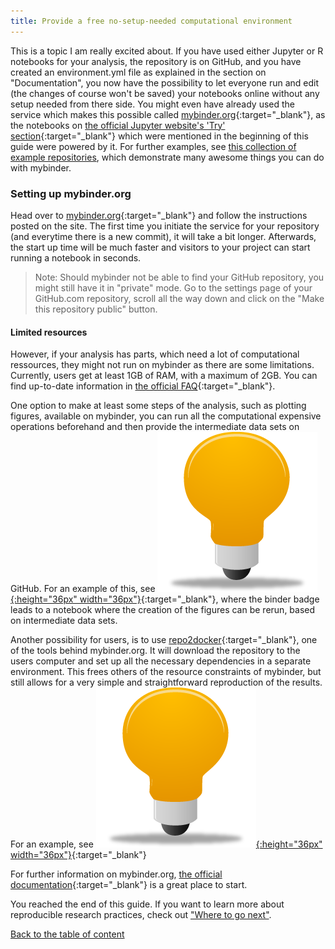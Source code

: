```yaml
---
title: Provide a free no-setup-needed computational environment
---
```

This is a topic I am really excited about. If you have used either Jupyter or R notebooks for your analysis, the repository is on GitHub, and you have created an environment.yml file as explained in the section on "Documentation", you now have the possibility to let everyone run and edit (the changes of course won't be saved) your notebooks online without any setup needed from there side. You might even have already used the service which makes this possible called [mybinder.org](https://mybinder.org/){:target="_blank"}, as the notebooks on [the official Jupyter website's 'Try' section](http://jupyter.org/try){:target="_blank"} which were mentioned in the beginning of this guide were powered by it. For further examples, see [this collection of example repositories](https://github.com/binder-examples/), which demonstrate many awesome things you can do with mybinder.

### Setting up mybinder.org
Head over to [mybinder.org](https://mybinder.org/){:target="_blank"} and follow the instructions posted on the site. The first time you initiate the service for your repository (and everytime there is a new commit), it will take a bit longer. Afterwards, the start up time will be much faster and visitors to your project can start running a notebook in seconds.

> Note: Should mybinder not be able to find your GitHub repository, you might still have it in "private" mode. Go to the settings page of your GitHub.com repository, scroll all the way down and click on the "Make this repository public" button.

#### Limited resources
However, if your analysis has parts, which need a lot of computational ressources, they might not run on mybinder as there are some limitations. Currently, users get at least 1GB of RAM, with a maximum of 2GB. You can find up-to-date information in [the official FAQ](https://mybinder.readthedocs.io/en/latest/faq.html#user-memory){:target="_blank"}.

One option to make at least some steps of the analysis, such as plotting figures, available on mybinder, you can run all the computational expensive operations beforehand and then provide the intermediate data sets on GitHub. For an example of this, see [![example](../figures/example_icon.png){:height="36px" width="36px"}](https://github.com/binste/chicago_safepassage_evaluation#figures-for-website-and-comparison-to-mcmillen-et-al-2017){:target="_blank"}, where the binder badge leads to a notebook where the creation of the figures can be rerun, based on intermediate data sets.

Another possibility for users, is to use [repo2docker](https://github.com/jupyter/repo2docker){:target="_blank"}, one of the tools behind mybinder.org. It will download the repository to the users computer and set up all the necessary dependencies in a separate environment. This frees others of the resource constraints of mybinder, but still allows for a very simple and straightforward reproduction of the results. For an example, see [![example](../figures/example_icon.png){:height="36px" width="36px"}](https://github.com/binste/chicago_safepassage_evaluation#run-analysis-on-your-own-machine){:target="_blank"}

For further information on mybinder.org, [the official documentation](https://mybinder.readthedocs.io/en/latest/#binder-documentation){:target="_blank"} is a great place to start.

You reached the end of this guide. If you want to learn more about reproducible research practices, check out ["Where to go next"](../Where_to_go_next.md).

[Back to the table of content](./index.md)